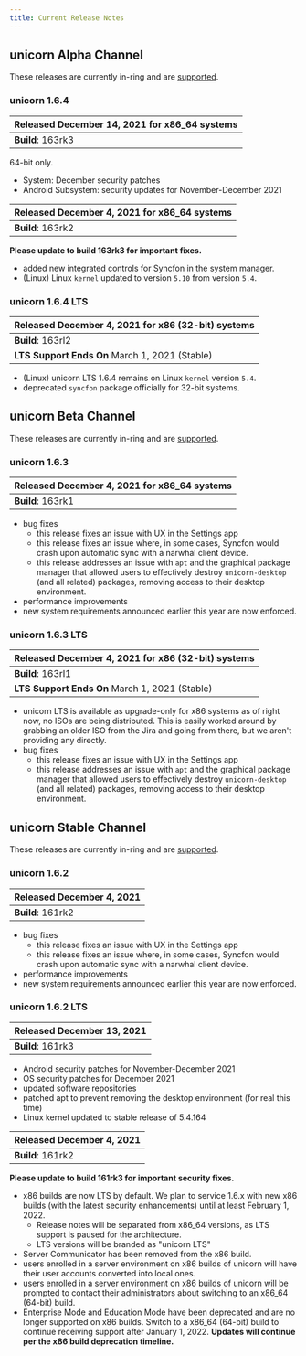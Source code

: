 ```yaml
---
title: Current Release Notes
---
```

## unicorn Alpha Channel
These releases are currently in-ring and are [supported](/releases/lifecycle/).

### unicorn 1.6.4
| **Released** December 14, 2021 for x86_64 systems |
|--------------------------------|
| **Build**: 163rk3 |

64-bit only.
- System: December security patches
- Android Subsystem: security updates for November-December 2021

| **Released** December 4, 2021 for x86_64 systems |
|--------------------------------|
| **Build**: 163rk2 | 

**Please update to build 163rk3 for important fixes.**

- added new integrated controls for Syncfon in the system manager.
- (Linux) Linux ``kernel`` updated to version ``5.10`` from version ``5.4``.

### unicorn 1.6.4 LTS
| **Released** December 4, 2021 for x86 (32-bit) systems |
|--------------------------------|
| **Build**: 163rl2 |
| **LTS Support Ends On** March 1, 2021 (Stable) |

- (Linux) unicorn LTS 1.6.4 remains on Linux ``kernel`` version ``5.4``.
- deprecated `syncfon` package officially for 32-bit systems.

## unicorn Beta Channel
These releases are currently in-ring and are [supported](/releases/lifecycle/). 

### unicorn 1.6.3
| **Released** December 4, 2021 for x86_64 systems |
|--------------------------------|
| **Build**: 163rk1 |

- bug fixes
	- this release fixes an issue with UX in the Settings app
	- this release fixes an issue where, in some cases, Syncfon would crash upon automatic sync with a narwhal client device.
	- this release addresses an issue with `apt` and the graphical package manager that allowed users to effectively destroy `unicorn-desktop` (and all related) packages, removing access to their desktop environment.
- performance improvements
- new system requirements announced earlier this year are now enforced.

### unicorn 1.6.3 LTS
| **Released** December 4, 2021 for x86 (32-bit) systems |
|--------------------------------|
| **Build**: 163rl1 |
| **LTS Support Ends On** March 1, 2021 (Stable) |

- unicorn LTS is available as upgrade-only for x86 systems as of right now, no ISOs are being distributed. This is easily worked around by grabbing an older ISO from the Jira and going from there, but we aren't providing any directly.
- bug fixes
	- this release fixes an issue with UX in the Settings app
	- this release addresses an issue with `apt` and the graphical package manager that allowed users to effectively destroy `unicorn-desktop` (and all related) packages, removing access to their desktop environment.

## unicorn Stable Channel
These releases are currently in-ring and are [supported](/releases/lifecycle/).

### unicorn 1.6.2
| **Released** December 4, 2021 |
|--------------------------------|
| **Build**: 161rk2 |

- bug fixes
	- this release fixes an issue with UX in the Settings app
	- this release fixes an issue where, in some cases, Syncfon would crash upon automatic sync with a narwhal client device.
- performance improvements
- new system requirements announced earlier this year are now enforced.

### unicorn 1.6.2 LTS
| **Released** December 13, 2021 |
|--------------------------------|
| **Build**: 161rk3 |

- Android security patches for November-December 2021
- OS security patches for December 2021
- updated software repositories
- patched apt to prevent removing the desktop environment (for real this time)
- Linux kernel updated to stable release of 5.4.164

| **Released** December 4, 2021 |
|--------------------------------|
| **Build**: 161rk2 |

**Please update to build 161rk3 for important security fixes.**

- x86 builds are now LTS by default. We plan to service 1.6.x with new x86 builds (with the latest security enhancements) until at least February 1, 2022.
	- Release notes will be separated from x86_64 versions, as LTS support is paused for the architecture.
	- LTS versions will be branded as "unicorn LTS"
- Server Communicator has been removed from the x86 build.
- users enrolled in a server environment on x86 builds of unicorn will have their user accounts converted into local ones.
- users enrolled in a server environment on x86 builds of unicorn will be prompted to contact their administrators about switching to an x86_64 (64-bit) build.
- Enterprise Mode and Education Mode have been deprecated and are no longer supported on x86 builds. Switch to a x86_64 (64-bit) build to continue receiving support after January 1, 2022. **Updates will continue per the x86 build deprecation timeline.**

